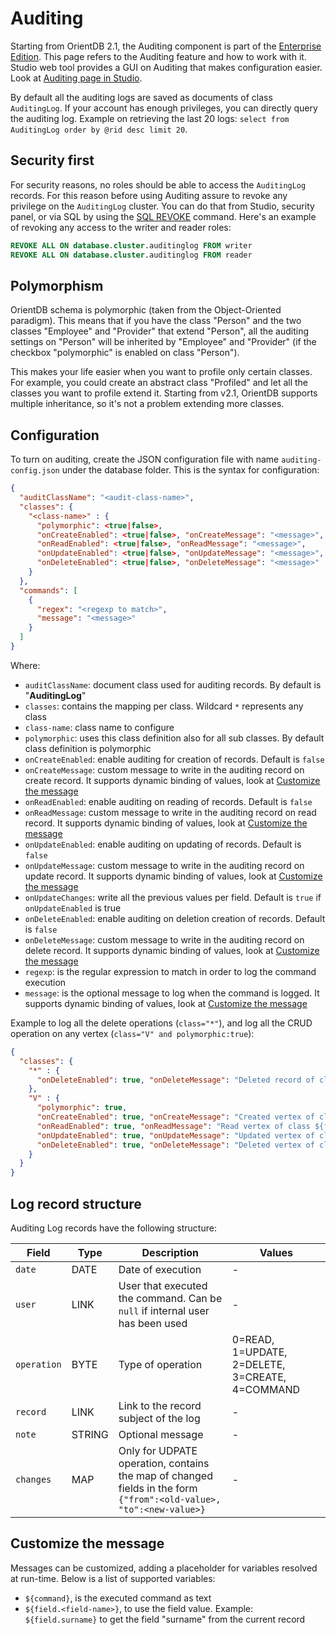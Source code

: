 # Auditing
Starting from OrientDB 2.1, the Auditing component is part of the [Enterprise Edition](http://www.orientechnologies.com/orientdb-enterprise/). This page refers to the Auditing feature and how to work with it. Studio web tool provides a GUI on Auditing that makes configuration easier. Look at [Auditing page in Studio](Studio-Auditing.md).

By default all the auditing logs are saved as documents of class `AuditingLog`. If your account has enough privileges, you can directly query the auditing log. Example on retrieving the last 20 logs: `select from AuditingLog order by @rid desc limit 20`.

## Security first
For security reasons, no roles should be able to access the `AuditingLog` records. For this reason before using Auditing assure to revoke any privilege on the `AuditingLog` cluster. You can do that from Studio, security panel, or via SQL by using the [SQL REVOKE](SQL-Revoke.md) command. Here's an example of revoking any access to the writer and reader roles:

```sql
REVOKE ALL ON database.cluster.auditinglog FROM writer
REVOKE ALL ON database.cluster.auditinglog FROM reader
```

## Polymorphism
OrientDB schema is polymorphic (taken from the Object-Oriented paradigm). This means that if you have the class "Person" and the two classes "Employee" and "Provider" that extend "Person", all the auditing settings on "Person" will be inherited by "Employee" and "Provider" (if the checkbox "polymorphic" is enabled on class "Person"). 

This makes your life easier when you want to profile only certain classes. For example, you could create an abstract class "Profiled" and let all the classes you want to profile extend it. Starting from v2.1, OrientDB supports multiple inheritance, so it's not a problem extending more classes.

## Configuration
To turn on auditing, create the JSON configuration file with name `auditing-config.json` under the database folder. This is the syntax for configuration:

```json
{
  "auditClassName": "<audit-class-name>",
  "classes": {
    "<class-name>" : {
      "polymorphic": <true|false>,
      "onCreateEnabled": <true|false>, "onCreateMessage": "<message>",
      "onReadEnabled": <true|false>, "onReadMessage": "<message>",
      "onUpdateEnabled": <true|false>, "onUpdateMessage": "<message>", "onUpdateChanges": <true|false>,
      "onDeleteEnabled": <true|false>, "onDeleteMessage": "<message>"
    }
  },
  "commands": [
    {
      "regex": "<regexp to match>",
      "message": "<message>"
    }
  ]
}
```

Where:
- `auditClassName`: document class used for auditing records. By default is "**AuditingLog**"
- `classes`: contains the mapping per class. Wildcard `*` represents any class
- `class-name`: class name to configure
- `polymorphic`: uses this class definition also for all sub classes. By default class definition is polymorphic
- `onCreateEnabled`: enable auditing for creation of records. Default is `false`
- `onCreateMessage`: custom message to write in the auditing record on create record. It supports dynamic binding of values, look at [Customize the message](Auditing.md#customize-the-message)
- `onReadEnabled`: enable auditing on reading of records. Default is `false`
- `onReadMessage`: custom message to write in the auditing record on read record. It supports dynamic binding of values, look at [Customize the message](Auditing.md#customize-the-message)
- `onUpdateEnabled`: enable auditing on updating of records. Default is `false`
- `onUpdateMessage`: custom message to write in the auditing record on update record. It supports dynamic binding of values, look at [Customize the message](Auditing.md#customize-the-message)
- `onUpdateChanges`: write all the previous values per field. Default is `true` if `onUpdateEnabled` is true
- `onDeleteEnabled`: enable auditing on deletion creation of records. Default is `false`
- `onDeleteMessage`: custom message to write in the auditing record on delete record. It supports dynamic binding of values, look at [Customize the message](Auditing.md#customize-the-message)
- `regexp`: is the regular expression to match in order to log the command execution
- `message`: is the optional message to log when the command is logged. It supports dynamic binding of values, look at [Customize the message](Auditing.md#customize-the-message)

Example to log all the delete operations (`class="*"`), and log all the CRUD operation on any vertex (`class="V" and polymorphic:true`):
```json
{
  "classes": {
    "*" : {
      "onDeleteEnabled": true, "onDeleteMessage": "Deleted record of class ${field.@class}"
    },
    "V" : {
      "polymorphic": true,
      "onCreateEnabled": true, "onCreateMessage": "Created vertex of class ${field.@class}",
      "onReadEnabled": true, "onReadMessage": "Read vertex of class ${field.@class}",
      "onUpdateEnabled": true, "onUpdateMessage": "Updated vertex of class ${field.@class}",
      "onDeleteEnabled": true, "onDeleteMessage": "Deleted vertex of class ${field.@class}"
    }
  }
}
```

## Log record structure
Auditing Log records have the following structure:

|Field|Type|Description|Values|
|-----|----|-----------|------|
|`date`|DATE|Date of execution|-|
|`user`|LINK|User that executed the command. Can be `null` if internal user has been used|-|
|`operation`|BYTE|Type of operation|0=READ, 1=UPDATE, 2=DELETE, 3=CREATE, 4=COMMAND|
|`record`|LINK|Link to the record subject of the log|-|
|`note`|STRING|Optional message|-|
|`changes`|MAP|Only for UDPATE operation, contains the map of changed fields in the form `{"from":<old-value>, "to":<new-value>}`|-|


## Customize the message

Messages can be customized, adding a placeholder for variables resolved at run-time. Below is a list of supported variables:

- `${command}`, is the executed command as text
- `${field.<field-name>}`, to use the field value. Example: `${field.surname}` to get the field "surname" from the current record 
